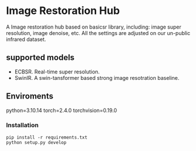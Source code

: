 # Image Restoration Hub
A Image restoration hub based on basicsr library, including: image super resolution, image denoise, etc. All the settings are adjusted on our un-public infrared dataset.

## supported models
- ECBSR. Real-time super resolution.
- SwinIR. A swin-tansformer based strong image resotration baseline.

## Enviroments
python=3.10.14
torch=2.4.0
torchvision=0.19.0

### Installation
```
pip install -r requirements.txt
python setup.py develop
```